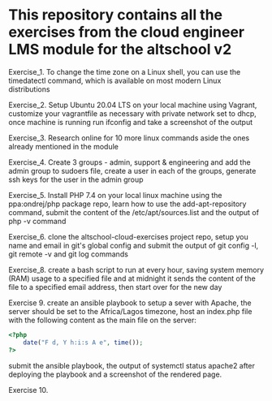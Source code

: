 # This repository contains all the exercises from the cloud engineer LMS module for the altschool v2

Exercise_1. To change the time zone on a Linux shell, you can use the timedatectl command, which is available on most modern Linux distributions

Exercise_2. Setup Ubuntu 20.04 LTS on your local machine using Vagrant, customize your vagrantfile as necessary with private network set to dhcp, once machine is running run ifconfig and take a screenshot of the output

Exercise_3. Research online for 10 more linux commands aside the ones already mentioned in the module

Exercise_4. Create 3 groups - admin, support & engineering and add the admin group to sudoers file, create a user in each of the groups, generate ssh keys for the user in the admin group

Exercise_5. Install PHP 7.4 on your local linux machine using the ppa:ondrej/php package repo, learn how to use the add-apt-repository command, submit the content of the /etc/apt/sources.list and the output of php -v command

Exercise_6. clone the altschool-cloud-exercises project repo, setup you name and email in git's global config and submit the output of git config -l, git remote -v and git log commands

Exercise_8. create a bash script to run at every hour, saving system memory (RAM) usage to a specified file and at midnight it sends the content of the file to a specified email address, then start over for the new day

Exercise 9. create an ansible playbook to setup a sever with Apache, the server should be set to the Africa/Lagos timezone, host an index.php file with the following content as the main file on the server:

```php
<?php
    date("F d, Y h:i:s A e", time());
?>
```

submit the ansible playbook, the output of systemctl status apache2 after deploying the playbook and a screenshot of the rendered page.

Exercise 10. 